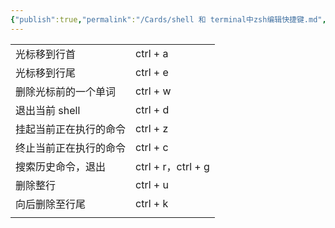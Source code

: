 ```yaml
---
{"publish":true,"permalink":"/Cards/shell 和 terminal中zsh编辑快捷键.md","title":"terminal中zsh编辑快捷键","created":"2022-06-15","modified":"2024-11-21","published":"2025-07-10T22:42:58.285+08:00","cssclasses":""}
---
```



|             |                   |
| ----------- | ----------------- |
| 光标移到行首      | ctrl + a          |
| 光标移到行尾      | ctrl + e          |
| 删除光标前的一个单词  | ctrl + w          |
| 退出当前 shell  | ctrl + d          |
| 挂起当前正在执行的命令 | ctrl + z          |
| 终止当前正在执行的命令 | ctrl + c          |
| 搜索历史命令，退出   | ctrl + r，ctrl + g |
| 删除整行        | ctrl + u          |
| 向后删除至行尾     | ctrl + k          |
|             |                   |
